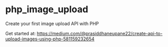 # php_image_upload
Create your first image upload API with PHP

Get started at: https://medium.com/@prasiddhaneupane22/create-api-to-upload-images-using-php-581159232654
